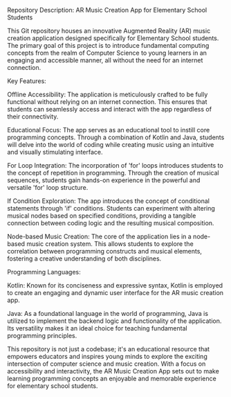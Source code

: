 Repository Description: AR Music Creation App for Elementary School Students

This Git repository houses an innovative Augmented Reality (AR) music creation application designed specifically for Elementary School students. The primary goal of this project is to introduce fundamental computing concepts from the realm of Computer Science to young learners in an engaging and accessible manner, all without the need for an internet connection.

Key Features:

Offline Accessibility: The application is meticulously crafted to be fully functional without relying on an internet connection. This ensures that students can seamlessly access and interact with the app regardless of their connectivity.

Educational Focus: The app serves as an educational tool to instill core programming concepts. Through a combination of Kotlin and Java, students will delve into the world of coding while creating music using an intuitive and visually stimulating interface.

For Loop Integration: The incorporation of 'for' loops introduces students to the concept of repetition in programming. Through the creation of musical sequences, students gain hands-on experience in the powerful and versatile 'for' loop structure.

If Condition Exploration: The app introduces the concept of conditional statements through 'if' conditions. Students can experiment with altering musical nodes based on specified conditions, providing a tangible connection between coding logic and the resulting musical composition.

Node-based Music Creation: The core of the application lies in a node-based music creation system. This allows students to explore the correlation between programming constructs and musical elements, fostering a creative understanding of both disciplines.

Programming Languages:

Kotlin: Known for its conciseness and expressive syntax, Kotlin is employed to create an engaging and dynamic user interface for the AR music creation app.

Java: As a foundational language in the world of programming, Java is utilized to implement the backend logic and functionality of the application. Its versatility makes it an ideal choice for teaching fundamental programming principles.

This repository is not just a codebase; it's an educational resource that empowers educators and inspires young minds to explore the exciting intersection of computer science and music creation. With a focus on accessibility and interactivity, the AR Music Creation App sets out to make learning programming concepts an enjoyable and memorable experience for elementary school students.
